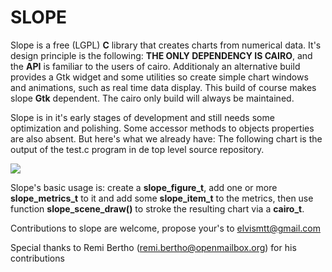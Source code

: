 SLOPE
=====

Slope is a free (LGPL) **C** library that creates charts from numerical data. It's
design principle is the following: **THE ONLY DEPENDENCY IS CAIRO**, and the **API**
is familiar to the users of cairo. Additionaly an alternative build provides a Gtk
widget and some utilities so create simple chart windows and animations, such as real
time data display. This build of course makes slope **Gtk** dependent. The cairo only
build will always be maintained.

Slope is in it's early stages of development and still needs some optimization
and polishing. Some accessor methods to objects properties are also absent. But here's
what we already have: The following chart is the output of the test.c program in de
top level source repository.

![](https://github.com/exocode/slope/blob/master/figure.png)

Slope's basic usage is: create a **slope_figure_t**, add one or more **slope_metrics_t**
to it and add some **slope_item_t** to the metrics, then use function **slope_scene_draw()**
to stroke the resulting chart via a **cairo_t**.

Contributions to slope are welcome, propose your's to elvismtt@gmail.com

Special thanks to Remi Bertho (remi.bertho@openmailbox.org) for his contributions
